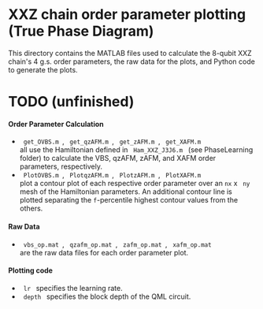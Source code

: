 # XXZ chain order parameter plotting (True Phase Diagram)

This directory contains the MATLAB files used to calculate the 8-qubit XXZ chain's 4 g.s. order parameters, the raw data for the plots, and Python code to generate the plots.

# TODO (unfinished)

#### Order Parameter Calculation
<ul>
  <li> <code> get_OVBS.m </code>, <code> get_qzAFM.m </code>, <code> get_zAFM.m </code>, <code> get_XAFM.m </code>  </li> all use the Hamiltonian defined in <code> Ham_XXZ_J3J6.m </code> (see PhaseLearning folder) to calculate the VBS, qzAFM, zAFM, and XAFM order parameters, respectively.
  <li> <code> PlotOVBS.m </code>, <code> PlotqzAFM.m </code>, <code> PlotzAFM.m </code>, <code> PlotXAFM.m </code> </li> plot a contour plot of each respective order parameter over an <code>nx</code> x <code> ny</code> mesh of the Hamiltonian parameters.  An additional contour line is plotted separating the <code>f</code>-percentile highest contour values from the others.
  
</ul>

#### Raw Data
<ul>
  <li>  <code> vbs_op.mat </code>, <code> qzafm_op.mat </code>, <code> zafm_op.mat </code>, <code> xafm_op.mat </code>  </li> are the raw data files for each order parameter plot.
  
</ul>

#### Plotting code
  <ul>
    <li><code> lr </code> specifies the learning rate.</li>
    <li><code> depth </code> specifies the block depth of the QML circuit.</li>
  </ul>

  


